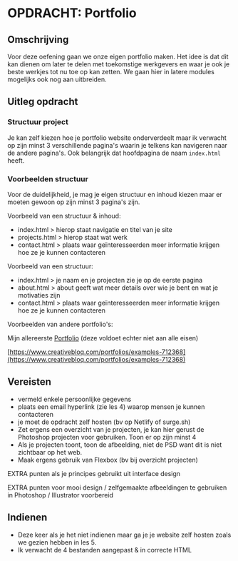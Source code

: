 # OPDRACHT: Portfolio

## Omschrijving

Voor deze oefening gaan we onze eigen portfolio maken. Het idee is dat dit kan dienen om later te delen met toekomstige werkgevers en waar je ook je beste werkjes tot nu toe op kan zetten. We gaan hier in latere modules mogelijks ook nog aan uitbreiden.

## Uitleg opdracht

### Structuur project

Je kan zelf kiezen hoe je portfolio website onderverdeelt maar ik verwacht op zijn minst 3 verschillende pagina's waarin je telkens kan navigeren naar de andere pagina's.
Ook belangrijk dat hoofdpagina de naam `index.html` heeft.

### Voorbeelden structuur

Voor de duidelijkheid, je mag je eigen structuur en inhoud kiezen maar er moeten gewoon op zijn minst 3 pagina's zijn.

Voorbeeld van een structuur & inhoud:

* index.html > hierop staat navigatie en titel van je site
* projects.html > hierop staat wat werk
* contact.html > plaats waar geïnteresseerden meer informatie krijgen hoe ze je kunnen contacteren

Voorbeeld van een structuur:

* index.html > je naam en je projecten zie je op de eerste pagina
* about.html > about geeft wat meer details over wie je bent en wat je motivaties zijn
* contact.html > plaats waar geïnteresseerden meer informatie krijgen hoe ze je kunnen contacteren

Voorbeelden van andere portfolio's:

Mijn allereerste [Portfolio](https://romantic-curran-80cb49.netlify.app/) (deze voldoet echter niet aan alle eisen)

[https://www.creativebloq.com/portfolios/examples-712368](https://www.creativebloq.com/portfolios/examples-712368)

## Vereisten

* vermeld enkele persoonlijke gegevens
* plaats een email hyperlink (zie les 4) waarop mensen je kunnen contacteren
* je moet de opdracht zelf hosten (bv op Netlify of surge.sh)
* Zet ergens een overzicht van je projecten, je kan hier gerust de Photoshop projecten voor gebruiken. Toon er op zijn minst 4
* Als je projecten toont, toon de afbeelding, niet de PSD want dit is niet zichtbaar op het web.
* Maak ergens gebruik van Flexbox (bv bij overzicht projecten)

EXTRA punten als je principes gebruikt uit interface design

EXTRA punten voor mooi design / zelfgemaakte afbeeldingen te gebruiken in Photoshop / Illustrator voorbereid

## Indienen

* Deze keer als je het niet indienen maar ga je je website zelf hosten zoals we gezien hebben in les 5.
* Ik verwacht de 4 bestanden aangepast & in correcte HTML
